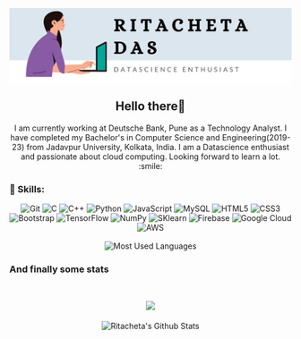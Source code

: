 <p align="center">
<img align="center" src="https://github.com/Ritacheta/Ritacheta/raw/main/icon/profile.png" alt="Ritacheta's header">
</p>

<h2 align="center">Hello there👋</h2>

<p align="center"> I am currently working at Deutsche Bank, Pune as a Technology Analyst. I have completed my Bachelor's in Computer Science and Engineering(2019-23) from Jadavpur University, Kolkata, India. I am a Datascience enthusiast and passionate about cloud computing. Looking forward to learn a lot. :smile:</p>


### 🔧 Skills:

<p align="center">
<img alt="Git" src="https://img.shields.io/badge/git%20-%23F05033.svg?&style=for-the-badge&logo=git&logoColor=white"/>
<img alt="C" src="https://img.shields.io/badge/c%20-%2300599C.svg?&style=for-the-badge&logo=c&logoColor=white"/>
<img alt="C++" src="https://img.shields.io/badge/c++%20-%2300599C.svg?&style=for-the-badge&logo=c%2B%2B&ogoColor=white"/>
<img alt="Python" src="https://img.shields.io/badge/python%20-%2314354C.svg?&style=for-the-badge&logo=python&logoColor=white"/>
<img alt="JavaScript" src="https://img.shields.io/badge/javascript%20-%23323330.svg?&style=for-the-badge&logo=javascript&logoColor=%23F7DF1E"/>
<img alt="MySQL" src="https://img.shields.io/badge/mysql-%2300f.svg?&style=for-the-badge&logo=mysql&logoColor=white"/>
<img alt="HTML5" src="https://img.shields.io/badge/html5%20-%23E34F26.svg?&style=for-the-badge&logo=html5&logoColor=white"/>
<img alt="CSS3" src="https://img.shields.io/badge/css3%20-%231572B6.svg?&style=for-the-badge&logo=css3&logoColor=white"/>
<img alt="Bootstrap" src="https://img.shields.io/badge/bootstrap%20-%23563D7C.svg?&style=for-the-badge&logo=bootstrap&logoColor=white"/>
<img alt="TensorFlow" src="https://img.shields.io/badge/TensorFlow%20-%23FF6F00.svg?&style=for-the-badge&logo=TensorFlow&logoColor=white" />
<img alt="NumPy" src="https://img.shields.io/badge/numpy%20-%23013243.svg?&style=for-the-badge&logo=numpy&logoColor=white" />
<img alt="SKlearn" src="https://img.shields.io/badge/sklearn%20-%23FF9900.svg?&style=for-the-badge&logo=sklearn&logoColor=white" />
<img alt="Firebase" src="https://img.shields.io/badge/firebase%20-%23039BE5.svg?&style=for-the-badge&logo=firebase"/>
<img alt="Google Cloud" src="https://img.shields.io/badge/Google%20Cloud%20-%234285F4.svg?&style=for-the-badge&logo=google-cloud&logoColor=white"/>
<img alt="AWS" src="https://img.shields.io/badge/AWS%20-%23FF9900.svg?&style=for-the-badge&logo=amazon-aws&logoColor=white"/>
</p>
<p align="center">
<img align="center" src="https://github-readme-stats.vercel.app/api/top-langs/?username=Ritacheta&show_icons=true&include_all_commits=true&theme=material-palenight" alt="Most Used Languages">
</p>


### And finally some stats

<br/>
<p align="center">
<img src="https://komarev.com/ghpvc/?username=Ritacheta"><br/><br/>
<img src="https://github-readme-stats.vercel.app/api?username=Ritacheta&show_icons=true&theme=radical" alt="Ritacheta's Github Stats">

</p>

